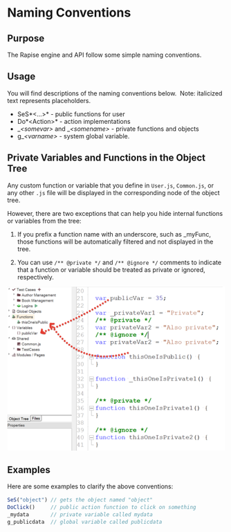 # Naming Conventions

## Purpose

The Rapise engine and API follow some simple naming conventions.

## Usage

You will find descriptions of the naming conventions below.  Note: italicized text represents placeholders.

- SeS*&lt;...&gt;* - public functions for user
- Do*&lt;Action&gt;* - action implementations
- \_*&lt;somevar&gt;* and \_*&lt;somename&gt;* - private functions and objects
- g\_*&lt;varname&gt;* - system global variable.

## Private Variables and Functions in the Object Tree

Any custom function or variable that you define in `User.js`, `Common.js`, or any other `.js` file will be displayed in the corresponding node of the object tree.

However, there are two exceptions that can help you hide internal functions or variables from the tree:

1. If you prefix a function name with an underscore, such as _myFunc, those functions will be automatically filtered and not displayed in the tree.

2. You can use `/** @private */` and `/** @ignore */` comments to indicate that a function or variable should be treated as private or ignored, respectively.

![Public and Private](img/naming_conventions_private_functions.png)

## Examples

Here are some examples to clarify the above conventions:

```javascript
SeS("object") // gets the object named "object"
DoClick()     // public action function to click on something
_mydata       // private variable called mydata
g_publicdata  // global variable called publicdata
```
